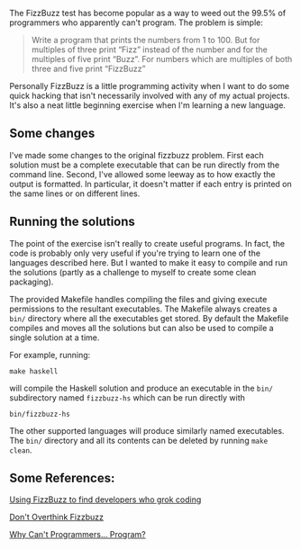 The FizzBuzz test has become popular as a way to weed out the 99.5% of
programmers who apparently can't program. The problem is simple:

> Write a program that prints the numbers from 1 to 100. But for multiples of
> three print “Fizz” instead of the number and for the multiples of five print
> “Buzz”. For numbers which are multiples of both three and five print
> “FizzBuzz”

Personally FizzBuzz is a little programming activity when I want to do some
quick hacking that isn't necessarily involved with any of my actual
projects. It's also a neat little beginning exercise when I'm learning a new
language.

## Some changes

I've made some changes to the original fizzbuzz problem. First each solution must
be a complete executable that can be run directly from the command line. Second,
I've allowed some leeway as to how exactly the output is formatted. In
particular, it doesn't matter if each entry is printed on the same lines or on
different lines.

## Running the solutions

The point of the exercise isn't really to create useful programs. In fact, the
code is probably only very useful if you're trying to learn one of the languages
described here. But I wanted to make it easy to compile and run the solutions
(partly as a challenge to myself to create some clean packaging).

The provided Makefile handles compiling the files and giving execute permissions
to the resultant executables. The Makefile always creates a `bin/` directory
where all the executables get stored. By default the Makefile compiles and moves
all the solutions but can also be used to compile a single solution at a time.

For example, running:

    make haskell

will compile the Haskell solution and produce an executable in the `bin/`
subdirectory named `fizzbuzz-hs` which can be run directly with

    bin/fizzbuzz-hs

The other supported languages will produce
similarly named executables. The `bin/` directory and all its contents can be
deleted by running `make clean`.

## Some References:

[Using FizzBuzz to find developers who grok coding](http://imranontech.com/2007/01/24/using-fizzbuzz-to-find-developers-who-grok-coding/)

[Don't Overthink Fizzbuzz](http://weblog.raganwald.com/2007/01/dont-overthink-fizzbuzz.html)

[Why Can't Programmers... Program?](http://www.codinghorror.com/blog/2007/02/why-cant-programmers-program.html)
